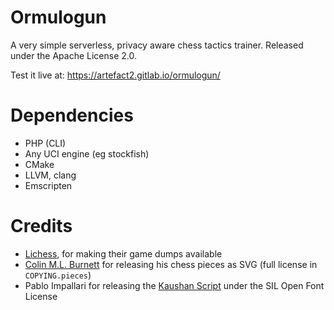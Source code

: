 Ormulogun
=========

A very simple serverless, privacy aware chess tactics
trainer. Released under the Apache License 2.0.

Test it live at: <https://artefact2.gitlab.io/ormulogun/>

Dependencies
============

* PHP (CLI)
* Any UCI engine (eg stockfish)
* CMake
* LLVM, clang
* Emscripten

Credits
=======

* [Lichess](https://lichess.org/), for making their game dumps available
* [Colin M.L. Burnett](https://en.wikipedia.org/wiki/User:Cburnett) for releasing his chess pieces as SVG (full license in `COPYING.pieces`)
* Pablo Impallari for releasing the [Kaushan Script](https://fontlibrary.org/en/font/kaushan-script) under the SIL Open Font License
